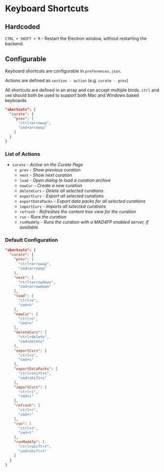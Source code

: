 # Keyboard Shortcuts

## Hardcoded

`CTRL + SHIFT + R` - Restart the Electron window, without restarting the backend.

## Configurable

Keyboard shortcuts are configurable in `preferences.json`.

Actions are defined as `section - action` (e.g. `curate - prev`)

All shortcuts are defined in an array and can accept multiple binds. `ctrl` and `cmd` should both be used to support both Mac and Windows based keyboards.

```json
"shortcuts": {
  "curate": {
    "prev": [
      "ctrl+arrowup",
      "cmd+arrowup"
    ]
  }
}
```

### List of Actions

- `curate` - *Active on the Curate Page*
  - `prev` - *Show previous curation*
  - `next` - *Show next curation*
  - `load` - *Open dialog to load a curation archive*
  - `newCur` - *Create a new curation*
  - `deleteCurs` - *Delete all selected curations*
  - `exportCurs` - *Export all selected curations*
  - `exportDataPacks` - *Export data packs for all selected curations*
  - `importCurs` - *Imports all selected curations*
  - `refresh` - *Refreshes the content tree view for the curation*
  - `run` - *Runs the curation*
  - `runMad4fp` - *Runs the curation with a MAD4FP enabled server, if available*

### Default Configuration

```json
"shortcuts": {
  "curate": {
    "prev": [
      "ctrl+arrowup",
      "cmd+arrowup"
    ],
    "next": [
      "ctrl+arrowdown",
      "cmd+arrowdown"
    ],
    "load": [
      "ctrl+o",
      "cmd+o"
    ],
    "newCur": [
      "ctrl+n",
      "cmd+n"
    ],
    "deleteCurs": [
      "ctrl+delete",
      "cmd+delete"
    ],
    "exportCurs": [
      "ctrl+s",
      "cmd+s"
    ],
    "exportDataPacks": [
      "ctrl+shift+s",
      "cmd+shift+s"
    ],
    "importCurs": [
      "ctrl+i",
      "cmd+i"
    ],
    "refresh": [
      "ctrl+r",
      "cmd+r"
    ],
    "run": [
      "ctrl+t",
      "cmd+t"
    ],
    "runMad4fp": [
      "ctrl+shift+t",
      "cmd+shift+t"
    ]
  }
}
```
